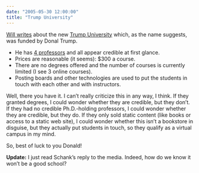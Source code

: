 ```yaml
---
date: "2005-05-30 12:00:00"
title: "Trump University"
---
```




[Will writes](http://www.entish.org/wordpress/?p=112) about the new [Trump University](http://www.trumpinitiative.com/) which, as the name suggests, was funded by Donal Trump.

- He has [4 professors](http://www.trumpinitiative.com/) and all appear credible at first glance.
- Prices are reasonable (it seems): $300 a course.
- There are no degrees offered and the number of courses is currently limited (I see 3 online courses).
- Posting boards and other technologies are used to put the students in touch with each other and with instructors.


Well, there you have it. I can&rsquo;t really criticize this in any way, I think. If they granted degrees, I could wonder whether they are credible, but they don&rsquo;t. If they had no credible Ph.D.-holding professors, I could wonder whether they are credible, but they do. If they only sold static content (like books or access to a static web site), I could wonder whether this isn&rsquo;t a bookstore in disguise, but they actually put students in touch, so they qualify as a virtual campus in my mind.

So, best of luck to you Donald!

__Update:__ I just read Schank&rsquo;s reply to the media. Indeed, how do we know it won&rsquo;t be a good school?

